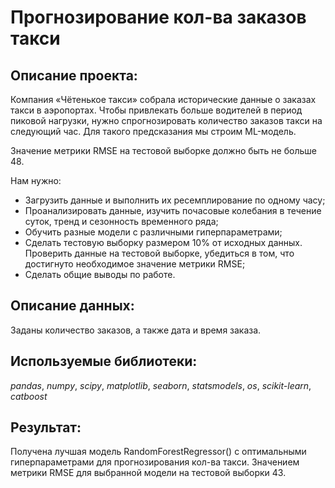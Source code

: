 # Прогнозирование кол-ва заказов такси

## Описание проекта:
Компания «Чётенькое такси» собрала исторические данные о заказах такси в аэропортах. Чтобы привлекать больше водителей в период пиковой нагрузки, нужно спрогнозировать количество заказов такси на следующий час. Для такого предсказания мы строим ML-модель.

Значение метрики RMSE на тестовой выборке должно быть не больше 48.

Нам нужно:
  - Загрузить данные и выполнить их ресемплирование по одному часу;
  - Проанализировать данные, изучить почасовые колебания в течение суток, тренд и сезонность временного ряда;
  - Обучить разные модели с различными гиперпараметрами;
  - Сделать тестовую выборку размером 10% от исходных данных. Проверить данные на тестовой выборке, убедиться в том, что     достигнуто необходимое значение метрики RMSE;
  - Cделать общие выводы по работе.

## Описание данных:
Заданы количество заказов, а также дата и время заказа.

## Используемые библиотеки:
*pandas*, *numpy*, *scipy*, *matplotlib*, *seaborn*, *statsmodels*, *os*, *scikit-learn*, *catboost*

## Результат:
Получена лучшая модель RandomForestRegressor() с оптимальными гиперпараметрами для прогнозирования кол-ва такси. Значением метрики RMSE для выбранной модели на тестовой выборки 43.
